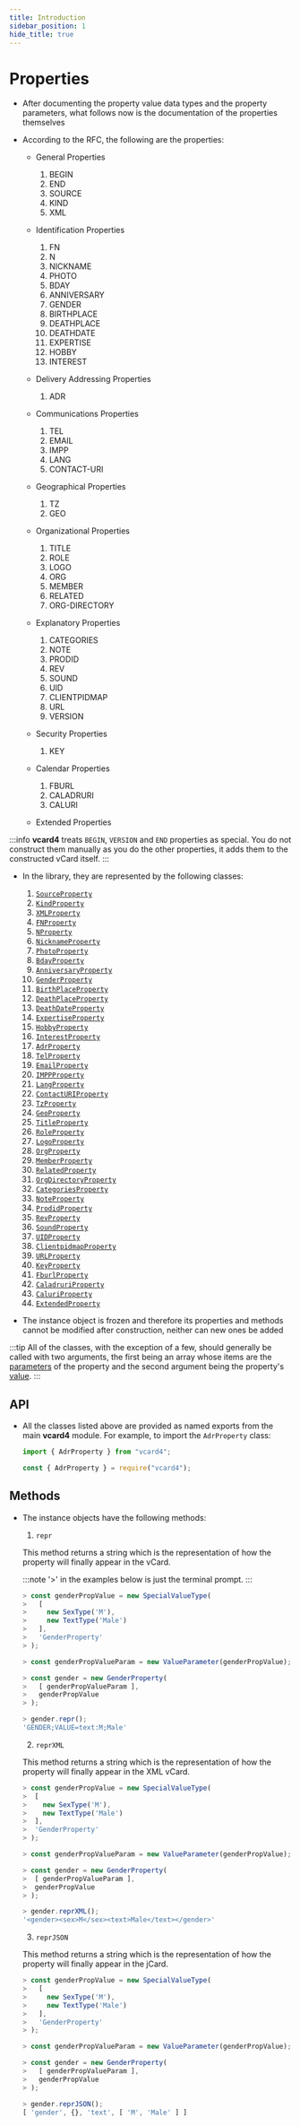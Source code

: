 ```yaml
---
title: Introduction
sidebar_position: 1
hide_title: true
---
```


# Properties

- After documenting the property value data types and the property parameters, what follows now is the documentation of the properties themselves

- According to the RFC, the following are the properties:

  - General Properties

    1. BEGIN
    2. END
    3. SOURCE
    4. KIND
    5. XML

  - Identification Properties

    1. FN
    2. N
    3. NICKNAME
    4. PHOTO
    5. BDAY
    6. ANNIVERSARY
    7. GENDER
    8. BIRTHPLACE
    9. DEATHPLACE
    10. DEATHDATE
    11. EXPERTISE
    12. HOBBY
    13. INTEREST

  - Delivery Addressing Properties

    1. ADR

  - Communications Properties

    1. TEL
    2. EMAIL
    3. IMPP
    4. LANG
    5. CONTACT-URI

  - Geographical Properties

    1. TZ
    2. GEO

  - Organizational Properties

    1. TITLE
    2. ROLE
    3. LOGO
    4. ORG
    5. MEMBER
    6. RELATED
    7. ORG-DIRECTORY

  - Explanatory Properties

    1. CATEGORIES
    2. NOTE
    3. PRODID
    4. REV
    5. SOUND
    6. UID
    7. CLIENTPIDMAP
    8. URL
    9. VERSION

  - Security Properties

    1. KEY

  - Calendar Properties

    1. FBURL
    2. CALADRURI
    3. CALURI

  - Extended Properties

:::info
**vcard4** treats `BEGIN`, `VERSION` and `END` properties as special. You do not construct them manually as you do the other properties, it adds them to the constructed vCard itself.
:::

- In the library, they are represented by the following classes:

  1. [`SourceProperty`](sourceproperty)
  2. [`KindProperty`](kindproperty)
  3. [`XMLProperty`](xmlproperty)
  4. [`FNProperty`](fnproperty)
  5. [`NProperty`](nproperty)
  6. [`NicknameProperty`](nicknameproperty)
  7. [`PhotoProperty`](photoproperty)
  8. [`BdayProperty`](bdayproperty)
  9. [`AnniversaryProperty`](anniversaryproperty)
  10. [`GenderProperty`](genderproperty)
  11. [`BirthPlaceProperty`](birthplaceproperty)
  12. [`DeathPlaceProperty`](deathplaceproperty)
  13. [`DeathDateProperty`](deathdateproperty)
  14. [`ExpertiseProperty`](expertiseproperty)
  15. [`HobbyProperty`](hobbyproperty)
  16. [`InterestProperty`](interestproperty)
  17. [`AdrProperty`](adrproperty)
  18. [`TelProperty`](telproperty)
  19. [`EmailProperty`](emailproperty)
  20. [`IMPPProperty`](imppproperty)
  21. [`LangProperty`](langproperty)
  22. [`ContactURIProperty`](contacturiproperty)
  23. [`TzProperty`](tzproperty)
  24. [`GeoProperty`](geoproperty)
  25. [`TitleProperty`](titleproperty)
  26. [`RoleProperty`](roleproperty)
  27. [`LogoProperty`](logoproperty)
  28. [`OrgProperty`](orgproperty)
  29. [`MemberProperty`](memberproperty)
  30. [`RelatedProperty`](relatedproperty)
  31. [`OrgDirectoryProperty`](orgdirectoryproperty)
  32. [`CategoriesProperty`](categoriesproperty)
  33. [`NoteProperty`](noteproperty)
  34. [`ProdidProperty`](prodidproperty)
  35. [`RevProperty`](revproperty)
  36. [`SoundProperty`](soundproperty)
  37. [`UIDProperty`](uidproperty)
  38. [`ClientpidmapProperty`](clientpidmapproperty)
  39. [`URLProperty`](urlproperty)
  40. [`KeyProperty`](keyproperty)
  41. [`FburlProperty`](fburlproperty)
  42. [`CaladruriProperty`](caladruriproperty)
  43. [`CaluriProperty`](caluriproperty)
  44. [`ExtendedProperty`](extendedproperty)

- The instance object is frozen and therefore its properties and methods cannot be modified after construction, neither can new ones be added

:::tip
All of the classes, with the exception of a few, should generally be called with two arguments, the first being an array whose items are the [parameters](/documentation/parameters/intro) of the property and the second argument being the property's [value](/documentation/values/intro).
:::

## API

- All the classes listed above are provided as named exports from the main **vcard4** module. For example, to import the `AdrProperty` class:

  ```js title=ESM
  import { AdrProperty } from "vcard4";
  ```

  ```js title=commonjs
  const { AdrProperty } = require("vcard4");
  ```

## Methods

- The instance objects have the following methods:

  1. `repr`

  This method returns a string which is the representation of how the property will finally appear in the vCard.

  :::note
  '>' in the examples below is just the terminal prompt.
  :::

  ```js
  > const genderPropValue = new SpecialValueType(
  >   [
  >     new SexType('M'),
  >     new TextType('Male')
  >   ],
  >   'GenderProperty'
  > );

  > const genderPropValueParam = new ValueParameter(genderPropValue);

  > const gender = new GenderProperty(
  >   [ genderPropValueParam ],
  >   genderPropValue
  > );

  > gender.repr();
  'GENDER;VALUE=text:M;Male'
  ```

  2. `reprXML`

  This method returns a string which is the representation of how the property will finally appear in the XML vCard.

  ```js
  > const genderPropValue = new SpecialValueType(
  >  [
  >    new SexType('M'),
  >    new TextType('Male')
  >  ],
  >  'GenderProperty'
  > );

  > const genderPropValueParam = new ValueParameter(genderPropValue);

  > const gender = new GenderProperty(
  >  [ genderPropValueParam ],
  >  genderPropValue
  > );

  > gender.reprXML();
  '<gender><sex>M</sex><text>Male</text></gender>'
  ```

  3. `reprJSON`

  This method returns a string which is the representation of how the property will finally appear in the jCard.

  ```js
  > const genderPropValue = new SpecialValueType(
  >   [
  >     new SexType('M'),
  >     new TextType('Male')
  >   ],
  >   'GenderProperty'
  > );

  > const genderPropValueParam = new ValueParameter(genderPropValue);

  > const gender = new GenderProperty(
  >   [ genderPropValueParam ],
  >   genderPropValue
  > );

  > gender.reprJSON();
  [ 'gender', {}, 'text', [ 'M', 'Male' ] ]
  ```
